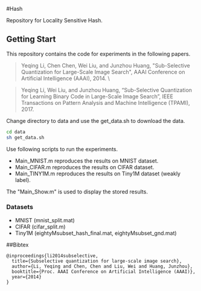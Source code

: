 
#Hash

Repository for Locality Sensitive Hash. 

## Getting Start

This repository contains the code for experiments in the following papers.

> Yeqing Li, Chen Chen, Wei Liu, and Junzhou Huang, "Sub-Selective Quantization for Large-Scale Image Search", AAAI Conference on Artificial Intelligence (AAAI), 2014. \

> Yeqing Li, Wei Liu, and Junzhou Huang, “Sub-Selective Quantization for Learning Binary Code in Large-Scale Image Search”, IEEE Transactions on Pattern Analysis and Machine Intelligence (TPAMI), 2017.

Change directory to data and use the get_data.sh to download the data.

```bash
cd data
sh get_data.sh
```

Use following scripts to run the experiments.
- Main_MNIST.m reproduces the results on MNIST dataset.
- Main_CIFAR.m reproduces the results on CIFAR dataset.
- Main_TINY1M.m reproduces the results on Tiny1M dataset (weakly label).

The "Main_Show.m" is used to display the stored results.

### Datasets

- MNIST (mnist_split.mat)
- CIFAR (cifar_split.m)
- Tiny1M (eightyMsubset_hash_final.mat, eightyMsubset_gnd.mat)

##Bibtex

	@inproceedings{li2014subselective,
	  title={Subselective quantization for large-scale image search},
	  author={Li, Yeqing and Chen, Chen and Liu, Wei and Huang, Junzhou},
	  booktitle={Proc. AAAI Conference on Artificial Intelligence (AAAI)},
	  year={2014}
	}

